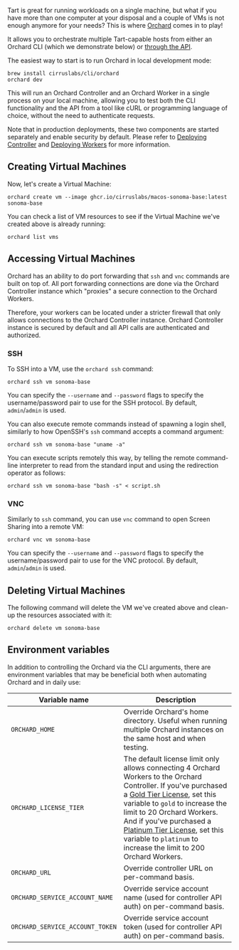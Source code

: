 Tart is great for running workloads on a single machine, but what if you have more than one computer at your disposal
and
a couple of VMs is not enough anymore for your needs? This is where [Orchard](https://github.com/cirruslabs/orchard)
comes in to play!

It allows you to orchestrate multiple Tart-capable hosts from either an Orchard CLI (which we demonstrate below)
or [through the API](/orchard/integration-guide).

The easiest way to start is to run Orchard in local development mode:

```shell
brew install cirruslabs/cli/orchard
orchard dev
```

This will run an Orchard Controller and an Orchard Worker in a single process on your local machine, allowing you to
test both the CLI functionality and the API from a tool like cURL or programming language of choice, without the need to
authenticate requests.

Note that in production deployments, these two components are started separately and enable security by default. Please
refer to [Deploying Controller](/orchard/deploying-controller) and [Deploying Workers](/orchard/deploying-workers) for
more information.

## Creating Virtual Machines

Now, let's create a Virtual Machine:

```shell
orchard create vm --image ghcr.io/cirruslabs/macos-sonoma-base:latest sonoma-base
```

You can check a list of VM resources to see if the Virtual Machine we've created above is already running:

```shell
orchard list vms
```

## Accessing Virtual Machines

Orchard has an ability to do port forwarding that `ssh` and `vnc` commands are built on top of. All port forwarding
connections are done via the Orchard Controller instance which "proxies" a secure connection to the Orchard Workers.

Therefore, your workers can be located under a stricter firewall that only allows connections to the Orchard Controller
instance. Orchard Controller instance is secured by default and all API calls are authenticated and authorized.

### SSH

To SSH into a VM, use the `orchard ssh` command:

```shell
orchard ssh vm sonoma-base
```

You can specify the `--username` and `--password` flags to specify the username/password pair to use for the SSH
protocol. By default, `admin`/`admin` is used.

You can also execute remote commands instead of spawning a login shell, similarly to how OpenSSH's `ssh` command accepts
a command argument:

```shell
orchard ssh vm sonoma-base "uname -a"
```

You can execute scripts remotely this way, by telling the remote command-line interpreter to read from the standard
input and using the redirection operator as follows:

```shell
orchard ssh vm sonoma-base "bash -s" < script.sh
```

### VNC

Similarly to `ssh` command, you can use `vnc` command to open Screen Sharing into a remote VM:

```shell
orchard vnc vm sonoma-base
```

You can specify the `--username` and `--password` flags to specify the username/password pair to use for the VNC
protocol. By default, `admin`/`admin` is used.

## Deleting Virtual Machines

The following command will delete the VM we've created above and clean-up the resources associated with it:

```shell
orchard delete vm sonoma-base
```

## Environment variables

In addition to controlling the Orchard via the CLI arguments, there are environment variables that may be beneficial
both when automating Orchard and in daily use:

| Variable name                   | Description                                                                                                                                                                                                                                                                                                                                                                  |
|---------------------------------|------------------------------------------------------------------------------------------------------------------------------------------------------------------------------------------------------------------------------------------------------------------------------------------------------------------------------------------------------------------------------|
| `ORCHARD_HOME`                  | Override Orchard's home directory. Useful when running multiple Orchard instances on the same host and when testing.                                                                                                                                                                                                                                                         |
| `ORCHARD_LICENSE_TIER`          | The default license limit only allows connecting 4 Orchard Workers to the Orchard Controller. If you've purchased a [Gold Tier License](/licensing/), set this variable to `gold` to increase the limit to 20 Orchard Workers. And if you've purchased a [Platinum Tier License](/licensing/), set this variable to `platinum` to increase the limit to 200 Orchard Workers. |
| `ORCHARD_URL`                   | Override controller URL on per-command basis.                                                                                                                                                                                                                                                                                                                                |
| `ORCHARD_SERVICE_ACCOUNT_NAME`  | Override service account name (used for controller API auth) on per-command basis.                                                                                                                                                                                                                                                                                           |
| `ORCHARD_SERVICE_ACCOUNT_TOKEN` | Override service account token (used for controller API auth) on per-command basis.                                                                                                                                                                                                                                                                                          |
